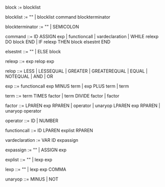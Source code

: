 block := blocklist

blocklist := "" | blocklist command blockterminator

blockterminator := "" | SEMICOLON

command ::= ID ASSIGN exp |
            functioncall |
            vardeclaration |
            WHILE relexp DO block END |
            IF relexp THEN block elsestnt END

elsestnt ::= "" | ELSE block

relexp ::= exp relop exp

relop ::= LESS | LESSEQUAL | GREATER | GREATEREQUAL |
       EQUAL | NOTEQUAL | AND | OR

exp ::= functioncall
        exp MINUS term |
        exp PLUS term |
        term

term ::= term TIMES factor |
         term DIVIDE factor |
         factor

factor ::= LPAREN exp RPAREN |
           operator |
           unaryop LPAREN exp RPAREN |
           unaryop operator

operator ::= ID |
             NUMBER

functioncall ::= ID LPAREN explist RPAREN

vardeclaration := VAR ID expassign

expassign := "" | ASSIGN exp

explist ::= "" | lexp exp

lexp ::= "" | lexp exp COMMA

unaryop ::= MINUS | NOT
